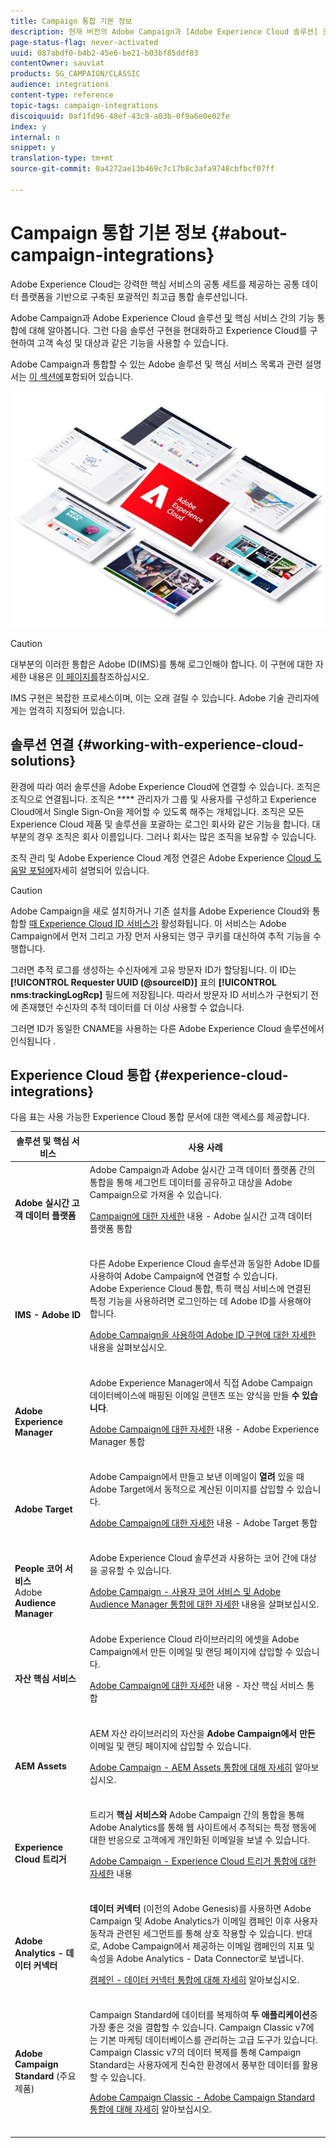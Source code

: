 ```yaml
---
title: Campaign 통합 기본 정보
description: 현재 버전의 Adobe Campaign과 [Adobe Experience Cloud 솔루션] 간의 기능 통합에 대해 자세히 알아보기
page-status-flag: never-activated
uuid: 087abdf0-b4b2-45e6-be21-b03bf85ddf83
contentOwner: sauviat
products: SG_CAMPAIGN/CLASSIC
audience: integrations
content-type: reference
topic-tags: campaign-integrations
discoiquuid: 0af1fd96-48ef-43c9-a03b-0f9a6e0e02fe
index: y
internal: n
snippet: y
translation-type: tm+mt
source-git-commit: 0a4272ae13b469c7c17b8c3afa9748cbfbcf07ff

---
```



# Campaign 통합 기본 정보 {#about-campaign-integrations}

Adobe Experience Cloud는 강력한 핵심 서비스의 공통 세트를 제공하는 공통 데이터 플랫폼을 기반으로 구축된 포괄적인 최고급 통합 솔루션입니다.

Adobe Campaign과 Adobe Experience Cloud 솔루션 [및](https://docs.adobe.com/content/help/en/core-services/interface/marketing-cloud-integrations.html) 핵심 서비스 [](https://docs.adobe.com/content/help/en/core-services/interface/about-core-services/core-services.html)간의 기능 통합에 대해 알아봅니다. 그런 다음 솔루션 구현을 현대화하고 Experience Cloud를 구현하여 고객 속성 및 대상과 같은 기능을 사용할 수 있습니다.

Adobe Campaign과 통합할 수 있는 Adobe 솔루션 및 핵심 서비스 목록과 관련 설명서는 [이 섹션에](#experience-cloud-integrations)포함되어 있습니다.

![](assets/ExCloud-solutions.png)


>[!CAUTION]
>
>대부분의 이러한 통합은 Adobe ID(IMS)를 통해 로그인해야 합니다. 이 구현에 대한 자세한 내용은 [이 페이지를](../../integrations/using/about-adobe-id.md)참조하십시오.
>
>IMS 구현은 복잡한 프로세스이며, 이는 오래 걸릴 수 있습니다. Adobe 기술 관리자에게는 엄격히 지정되어 있습니다.

## 솔루션 연결 {#working-with-experience-cloud-solutions}

환경에 따라 여러 솔루션을 Adobe Experience Cloud에 연결할 수 있습니다. 조직은 조직으로 연결됩니다. 조직은 **** 관리자가 그룹 및 사용자를 구성하고 Experience Cloud에서 Single Sign-On을 제어할 수 있도록 해주는 개체입니다. 조직은 모든 Experience Cloud 제품 및 솔루션을 포괄하는 로그인 회사와 같은 기능을 합니다. 대부분의 경우 조직은 회사 이름입니다. 그러나 회사는 많은 조직을 보유할 수 있습니다.

조직 관리 및 Adobe Experience Cloud 계정 연결은 Adobe Experience [Cloud 도움말 포털에](https://marketing.adobe.com/resources/help/ko_KR/mcloud/organizations.html)자세히 설명되어 있습니다.

>[!CAUTION]
>
>Adobe Campaign을 새로 설치하거나 기존 설치를 Adobe Experience Cloud와 통합할 [때 Experience Cloud ID 서비스가](https://marketing.adobe.com/resources/help/en_US/mcvid/) 활성화됩니다. 이 서비스는 Adobe Campaign에서 먼저 그리고 가장 먼저 사용되는 영구 쿠키를 대신하여 추적 기능을 수행합니다.
>
>그러면 추적 로그를 생성하는 수신자에게 고유 방문자 ID가 할당됩니다. 이 ID는 **[!UICONTROL Requester UUID (@sourceID)]** 표의 **[!UICONTROL nms:trackingLogRcp]** 필드에 저장됩니다. 따라서 방문자 ID 서비스가 구현되기 전에 존재했던 수신자의 추적 데이터를 더 이상 사용할 수 없습니다.
>
>그러면 ID가 동일한 CNAME을 사용하는 다른 Adobe Experience Cloud 솔루션에서 인식됩니다 [](https://marketing.adobe.com/resources/help/en_US/mcvid/mcvid_cname.html).

## Experience Cloud 통합 {#experience-cloud-integrations}

다음 표는 사용 가능한 Experience Cloud 통합 문서에 대한 액세스를 제공합니다.

<table> 
 <thead> 
  <tr> 
   <th> 솔루션 및 핵심 서비스<br /> </th> 
   <th> 사용 사례<br /> </th> 
  </tr> 
 </thead> 
 <tbody> 
  <tr> 
   <td> <strong>Adobe 실시간 고객 데이터 플랫폼</strong><br /> </td> 
   <td> Adobe Campaign과 Adobe 실시간 고객 데이터 플랫폼 간의 통합을 통해 세그먼트 데이터를 공유하고 대상을 Adobe Campaign으로 가져올 수 있습니다.<br /> <p><a href="https://docs.adobe.com/content/help/en/experience-platform/rtcdp/destinations/destinations-cat/adobe-destinations/adobe-campaign-destination.html">Campaign에 대한 자세한</a> 내용 - Adobe 실시간 고객 데이터 플랫폼 통합</p><br /> </td> 
  </tr> 
  <tr> 
   <td> <strong>IMS - Adobe ID</strong><br /> </td> 
   <td> 다른 Adobe Experience Cloud 솔루션과 동일한 Adobe ID를 사용하여 Adobe Campaign에 연결할 수 있습니다.<br /> Adobe Experience Cloud 통합, 특히 핵심 서비스에 연결된 특정 기능을 사용하려면 로그인하는 데 Adobe ID를 사용해야 합니다.<br /> <p><a href="../../integrations/using/about-adobe-id.md">Adobe Campaign을 사용하여 Adobe ID 구현에 대한 자세한</a> 내용을 살펴보십시오.</p><br /> </td> 
  </tr> 
  <tr> 
   <td> <strong>Adobe Experience Manager</strong><br /> </td> 
   <td> Adobe Experience Manager에서 직접 Adobe Campaign 데이터베이스에 매핑된 이메일 콘텐츠 또는 양식을 만들 <strong>수 있습니다</strong>.<br /> <p><a href="../../integrations/using/about-adobe-experience-manager.md">Adobe Campaign에 대한 자세한</a> 내용 - Adobe Experience Manager 통합</p><br /> </td> 
  </tr> 
  <tr> 
   <td> <strong>Adobe Target</strong><br /> </td> 
   <td> Adobe Campaign에서 만들고 보낸 이메일이 <strong>열려</strong> 있을 때 Adobe Target에서 동적으로 계산된 이미지를 삽입할 수 있습니다.<br /> <p><a href="../../integrations/using/integrating-with-adobe-target.md">Adobe Campaign에 대한 자세한</a> 내용 - Adobe Target 통합</p><br /> </td> 
  </tr> 
  <tr> 
   <td> <strong>People 코어 서비스</strong><br /> Adobe <strong>Audience Manager</strong><br /> </td> 
   <td> Adobe Experience Cloud 솔루션과 사용하는 코어 간에 대상을 공유할 수 있습니다.<br /> <p><a href="../../integrations/using/sharing-audiences-with-adobe-experience-cloud.md">Adobe Campaign - 사용자 코어 서비스 및 Adobe Audience Manager 통합에 대한 자세한</a> 내용을 살펴보십시오.</p><br /> </td> 
  </tr> 
  <tr> 
   <td> <strong>자산 핵심 서비스</strong><br /> </td> 
   <td> Adobe Experience Cloud 라이브러리의 에셋을 Adobe Campaign에서 만든 이메일 및 랜딩 페이지에 삽입할 수 있습니다.<br /> <p><a href="../../integrations/using/configuring-access-to-assets.md#integrating-with-experience-cloud-assets">Adobe Campaign에 대한 자세한</a> 내용 - 자산 핵심 서비스 통합</p><br /> </td> 
  </tr> 
  <tr> 
   <td> <strong>AEM Assets</strong><br /> </td> 
   <td> AEM 자산 라이브러리의 자산을 <strong>Adobe Campaign에서 만든</strong> 이메일 및 랜딩 페이지에 삽입할 수 있습니다.<br /> <p><a href="../../integrations/using/configuring-access-to-assets.md#integrating-with-aem-assets">Adobe Campaign - AEM Assets 통합에 대해 자세히</a> 알아보십시오.</p><br /> </td> 
  </tr> 
  <tr> 
   <td> <strong>Experience Cloud 트리거</strong><br /> </td> 
   <td> 트리거 <strong>핵심 서비스와</strong> Adobe Campaign 간의 통합을 통해 Adobe Analytics를 통해 웹 사이트에서 추적되는 특정 행동에 대한 반응으로 고객에게 개인화된 이메일을 보낼 수 있습니다.<br /> <p><a href="https://helpx.adobe.com/campaign/kb/triggers-and-campaign.html">Adobe Campaign - Experience Cloud 트리거 통합에 대한 자세한</a> 내용</p><br /> </td> 
  </tr> 
  <tr> 
   <td> <strong>Adobe Analytics - 데이터 커넥터</strong><br /> </td> 
   <td> <strong>데이터 커넥터</strong> (이전의 Adobe Genesis)를 사용하면 Adobe Campaign 및 Adobe Analytics가 이메일 캠페인 이후 사용자 동작과 관련된 세그먼트를 통해 상호 작용할 수 있습니다. 반대로, Adobe Campaign에서 제공하는 이메일 캠페인의 지표 및 속성을 Adobe Analytics - Data Connector로 보냅니다.<br /> <p><a href="../../platform/using/adobe-analytics-data-connector.md">캠페인 - 데이터 커넥터 통합에 대해 자세히</a> 알아보십시오.</p><br /> </td> 
  </tr> 
  <tr> 
   <td> <strong>Adobe Campaign Standard</strong> (주요 제품)<br /> </td> 
   <td> Campaign Standard에 데이터를 복제하여 <strong>두 애플리케이션</strong>중 가장 좋은 것을 결합할 수 있습니다. Campaign Classic v7에는 기본 마케팅 데이터베이스를 관리하는 고급 도구가 있습니다. Campaign Classic v7의 데이터 복제를 통해 Campaign Standard는 사용자에게 친숙한 환경에서 풍부한 데이터를 활용할 수 있습니다.<br /><p> <a href="../../integrations/using/acs-connector-principles-and-data-cycle.md">Adobe Campaign Classic - Adobe Campaign Standard 통합에 대해 자세히</a> 알아보십시오.</p><br /></td> 
  </tr> 
 </tbody> 
</table>

